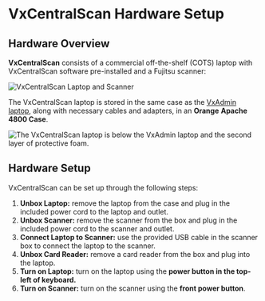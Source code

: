 # VxCentralScan Hardware Setup

## Hardware Overview

**VxCentralScan** consists of a commercial off-the-shelf (COTS) laptop with VxCentralScan software pre-installed and a Fujitsu scanner:

![VxCentralScan Laptop and Scanner](../.gitbook/assets/ballot\_scanner.jpg)

The VxCentralScan laptop is stored in the same case as the [VxAdmin laptop](vxadmin-hardware-setup.md), along with necessary cables and adapters, in an **Orange** **Apache 4800 Case**.

![The VxCentralScan laptop is below the VxAdmin laptop and the second layer of protective foam.](<../.gitbook/assets/image (19).png>)

## Hardware Setup

VxCentralScan can be set up through the following steps:

1. **Unbox Laptop:** remove the laptop from the case and plug in the included power cord to the laptop and outlet.
2. **Unbox Scanner:** remove the scanner from the box and plug in the included power cord to the scanner and outlet.
3. **Connect Laptop to Scanner:** use the provided USB cable in the scanner box to connect the laptop to the scanner.
4. **Unbox Card Reader:** remove a card reader from the box and plug into the laptop.
5. **Turn on Laptop:** turn on the laptop using the **power button in the top-left of keyboard.**&#x20;
6. **Turn on Scanner:** turn on the scanner using the **front power button**.
